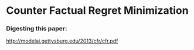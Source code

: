 # Counter Factual Regret Minimization

### Digesting this paper:
http://modelai.gettysburg.edu/2013/cfr/cfr.pdf
